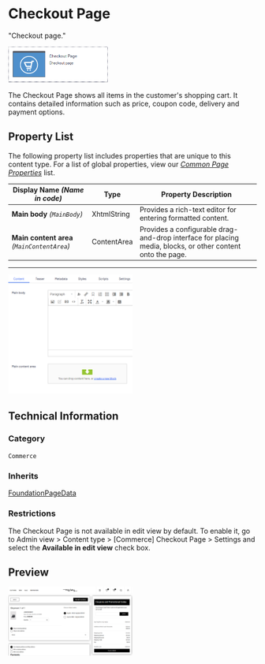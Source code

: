 # Checkout Page
"Checkout page."

<img src="Screenshots/Checkout%20Page%20-%20icon.png?raw=true" alt="Checkout Page - icon" width="40%" />

The Checkout Page shows all items in the customer's shopping cart. It contains detailed information such as price, coupon code, delivery and payment options.

## Property List
The following property list includes properties that are unique to this content type. For a list of global properties, view our [*Common Page Properties*](./Common%20Page%20Properties.md) list.

Display Name *(Name in code)* | Type | Property Description
--------------|------|---------------
**Main body** *(`MainBody`)* | XhtmlString | Provides a rich-text editor for entering formatted content.
**Main content area** *(`MainContentArea`)* | ContentArea | Provides a configurable drag-and-drop interface for placing media, blocks, or other content onto the page.

** **

<img src="Screenshots/Checkout%20Page%20-%20Content%20tab.png?raw=true" alt="Checkout Page - Content tab" width="50%"/>


## Technical Information

### Category
`Commerce`

### Inherits
[FoundationPageData](Foundation%20Page%20Data.md)

### Restrictions
The Checkout Page is not available in edit view by default. To enable it, go to Admin view > Content type > [Commerce] Checkout Page > Settings and select the **Available in edit view** check box.

## Preview

<img src="Screenshots/Checkout%20Page%20-%20Preview.png?raw=true" alt="Checkout Page - Preview" width="50%"/>
